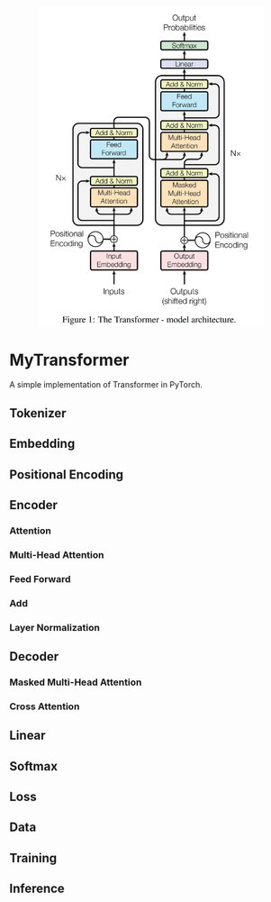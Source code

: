 <div align="center">
  <img src="image/img.png" width="400"/>
</div>

# MyTransformer
A simple implementation of Transformer in PyTorch.
## Tokenizer

## Embedding

## Positional Encoding

## Encoder
### Attention

### Multi-Head Attention

### Feed Forward

### Add

### Layer Normalization

## Decoder

### Masked Multi-Head Attention

### Cross Attention

## Linear

## Softmax

## Loss

## Data

## Training

## Inference

